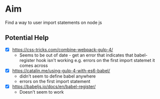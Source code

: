 # Aim
Find a way to user import statements on node js


## Potential Help
- [x] https://css-tricks.com/combine-webpack-gulp-4/
  - Seems to be out of date - get an error that indicates that babel-register hook isn't working
    e.g. errors on the first import statemet it comes across
-  [x] https://catalin.me/using-gulp-4-with-es6-babel/
  - didn't seem to define babel anywhere
  - errors on the first import statement
- [x] https://babeljs.io/docs/en/babel-register/
  - Doesn't seem to work
